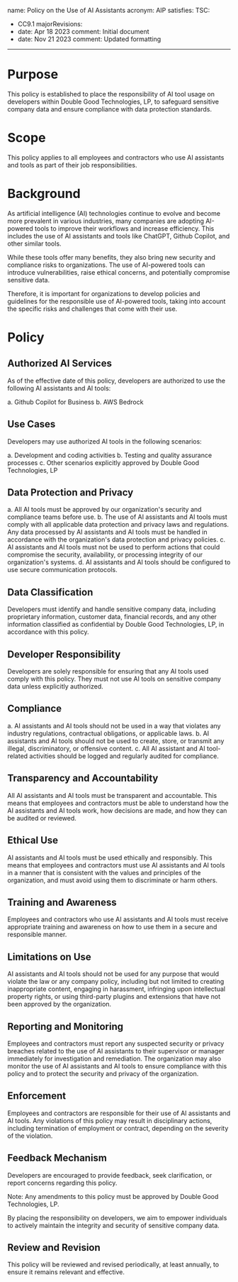 name: Policy on the Use of AI Assistants
acronym: AIP
satisfies:
  TSC:
  - CC9.1
majorRevisions:
  - date: Apr 18 2023
    comment: Initial document
  - date: Nov 21 2023
    comment: Updated formatting
---

# Purpose

This policy is established to place the responsibility of AI tool usage on developers within Double Good Technologies, LP, to safeguard sensitive company data and ensure compliance with data protection standards.

# Scope
This policy applies to all employees and contractors who use AI assistants and tools as part of their job responsibilities.

# Background 
As artificial intelligence (AI) technologies continue to evolve and become more prevalent in various industries, many companies are adopting AI-powered tools to improve their workflows and increase efficiency. This includes the use of AI assistants and tools like ChatGPT, Github Copilot, and other similar tools.

While these tools offer many benefits, they also bring new security and compliance risks to organizations. The use of AI-powered tools can introduce vulnerabilities, raise ethical concerns, and potentially compromise sensitive data.

Therefore, it is important for organizations to develop policies and guidelines for the responsible use of AI-powered tools, taking into account the specific risks and challenges that come with their use.

# Policy

## Authorized AI Services
As of the effective date of this policy, developers are authorized to use the following AI assistants and AI tools:

a. Github Copilot for Business
b. AWS Bedrock

## Use Cases
Developers may use authorized AI tools in the following scenarios:

a. Development and coding activities
b. Testing and quality assurance processes
c. Other scenarios explicitly approved by Double Good Technologies, LP

## Data Protection and Privacy
a. All AI tools must be approved by our organization's security and compliance teams before use.
b. The use of AI assistants and AI tools must comply with all applicable data protection and privacy laws and regulations. Any data processed by AI assistants and AI tools must be handled in accordance with the organization's data protection and privacy policies.
c. AI assistants and AI tools must not be used to perform actions that could compromise the security, availability, or processing integrity of our organization's systems.
d. AI assistants and AI tools should be configured to use secure communication protocols.

## Data Classification
Developers must identify and handle sensitive company data, including proprietary information, customer data, financial records, and any other information classified as confidential by Double Good Technologies, LP, in accordance with this policy.

## Developer Responsibility
Developers are solely responsible for ensuring that any AI tools used comply with this policy. They must not use AI tools on sensitive company data unless explicitly authorized.

## Compliance
a. AI assistants and AI tools should not be used in a way that violates any industry regulations, contractual obligations, or applicable laws.
b. AI assistants and AI tools should not be used to create, store, or transmit any illegal, discriminatory, or offensive content.
c. All AI assistant and AI tool-related activities should be logged and regularly audited for compliance.

## Transparency and Accountability
All AI assistants and AI tools must be transparent and accountable. This means that employees and contractors must be able to understand how the AI assistants and AI tools work, how decisions are made, and how they can be audited or reviewed.

## Ethical Use
AI assistants and AI tools must be used ethically and responsibly. This means that employees and contractors must use AI assistants and AI tools in a manner that is consistent with the values and principles of the organization, and must avoid using them to discriminate or harm others.

## Training and Awareness
Employees and contractors who use AI assistants and AI tools must receive appropriate training and awareness on how to use them in a secure and responsible manner.

## Limitations on Use
AI assistants and AI tools should not be used for any purpose that would violate the law or any company policy, including but not limited to creating inappropriate content, engaging in harassment, infringing upon intellectual property rights, or using third-party plugins and extensions that have not been approved by the organization.

## Reporting and Monitoring
Employees and contractors must report any suspected security or privacy breaches related to the use of AI assistants to their supervisor or manager immediately for investigation and remediation. The organization may also monitor the use of AI assistants and AI tools to ensure compliance with this policy and to protect the security and privacy of the organization.

## Enforcement
Employees and contractors are responsible for their use of AI assistants and AI tools. Any violations of this policy may result in disciplinary actions, including termination of employment or contract, depending on the severity of the violation.

## Feedback Mechanism
Developers are encouraged to provide feedback, seek clarification, or report concerns regarding this policy.

Note: Any amendments to this policy must be approved by Double Good Technologies, LP.

By placing the responsibility on developers, we aim to empower individuals to actively maintain the integrity and security of sensitive company data.

## Review and Revision
This policy will be reviewed and revised periodically, at least annually, to ensure it remains relevant and effective.
